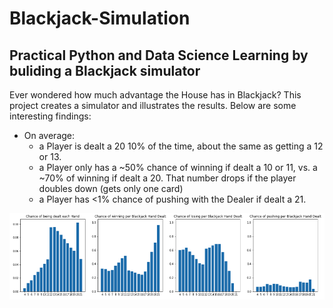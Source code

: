 # Blackjack-Simulation
## Practical Python and Data Science Learning by buliding a Blackjack simulator

Ever wondered how much advantage the House has in Blackjack? This project creates a simulator and illustrates the results. Below are some interesting findings: 
-  On average: 
    -  a Player is dealt a 20 10% of the time, about the same as getting a 12 or 13. 
    -  a Player only has a ~50% chance of winning if dealt a 10 or 11, vs. a ~70% of winning if dealt a 20. That number drops if the player doubles down (gets only one card)
    -  a Player has <1% chance of pushing with the Dealer if dealt a 21. 
    
![Image](/image.png)
